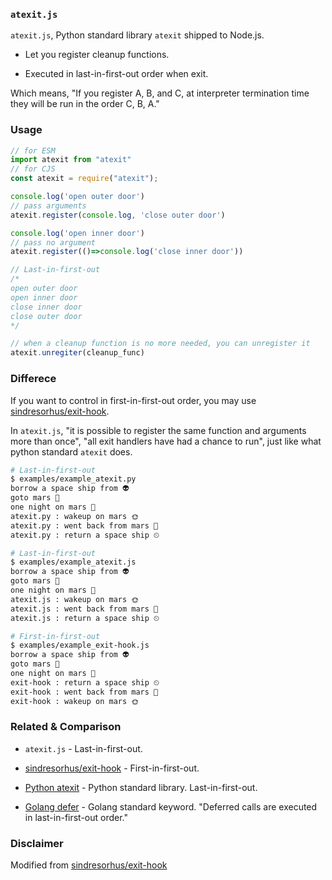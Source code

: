 ### `atexit.js`

`atexit.js`, Python standard library `atexit` shipped to Node.js.

- Let you register cleanup functions.

- Executed in last-in-first-out order when exit.
  
Which means, "If you register A, B, and C, at interpreter termination time they will be run in the order C, B, A."


### Usage
```js
// for ESM
import atexit from "atexit"
// for CJS
const atexit = require("atexit");
```

```js
console.log('open outer door')
// pass arguments
atexit.register(console.log, 'close outer door')

console.log('open inner door')
// pass no argument
atexit.register(()=>console.log('close inner door'))

// Last-in-first-out
/*
open outer door
open inner door
close inner door
close outer door
*/
```

```js
// when a cleanup function is no more needed, you can unregister it
atexit.unregiter(cleanup_func)
```


### Differece

If you want to control in first-in-first-out order, you may use [sindresorhus/exit-hook](https://www.npmjs.com/package/exit-hook).

In `atexit.js`, "it is possible to register the same function and arguments more than once", "all exit handlers have had a chance to run", just like what python standard `atexit` does.

```sh
# Last-in-first-out
$ examples/example_atexit.py
borrow a space ship from 👽
goto mars 🚀
one night on mars 🌙
atexit.py : wakeup on mars 🌞
atexit.py : went back from mars 👋
atexit.py : return a space ship ⏲

# Last-in-first-out
$ examples/example_atexit.js
borrow a space ship from 👽
goto mars 🚀
one night on mars 🌙
atexit.js : wakeup on mars 🌞
atexit.js : went back from mars 👋
atexit.js : return a space ship ⏲

# First-in-first-out
$ examples/example_exit-hook.js
borrow a space ship from 👽
goto mars 🚀
one night on mars 🌙
exit-hook : return a space ship ⏲
exit-hook : went back from mars 👋
exit-hook : wakeup on mars 🌞
```

### Related & Comparison

- `atexit.js` - Last-in-first-out.

- [sindresorhus/exit-hook](https://www.npmjs.com/package/exit-hook) - First-in-first-out.

- [Python atexit](https://docs.python.org/3/library/atexit.html) - Python standard library. Last-in-first-out.

- [Golang defer](https://tour.golang.org/flowcontrol/13) - Golang standard keyword. "Deferred calls are executed in last-in-first-out order."


### Disclaimer

Modified from [sindresorhus/exit-hook](https://www.npmjs.com/package/exit-hook)
